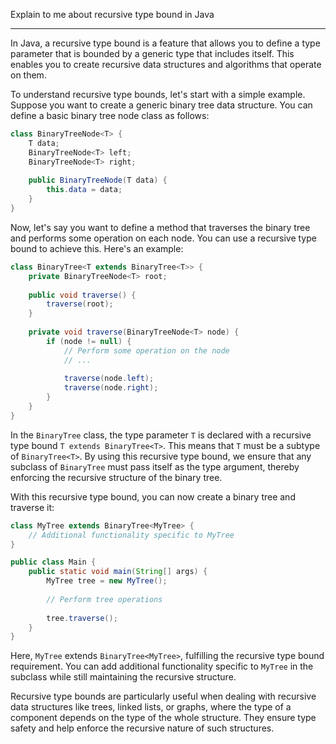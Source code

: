 Explain to me about recursive type bound in Java

___

In Java, a recursive type bound is a feature that allows you to define a type parameter that is bounded by a generic type that includes itself. This enables you to create recursive data structures and algorithms that operate on them.

To understand recursive type bounds, let's start with a simple example. Suppose you want to create a generic binary tree data structure. You can define a basic binary tree node class as follows:

```java
class BinaryTreeNode<T> {
    T data;
    BinaryTreeNode<T> left;
    BinaryTreeNode<T> right;
    
    public BinaryTreeNode(T data) {
        this.data = data;
    }
}
```

Now, let's say you want to define a method that traverses the binary tree and performs some operation on each node. You can use a recursive type bound to achieve this. Here's an example:

```java
class BinaryTree<T extends BinaryTree<T>> {
    private BinaryTreeNode<T> root;
    
    public void traverse() {
        traverse(root);
    }
    
    private void traverse(BinaryTreeNode<T> node) {
        if (node != null) {
            // Perform some operation on the node
            // ...
            
            traverse(node.left);
            traverse(node.right);
        }
    }
}
```

In the `BinaryTree` class, the type parameter `T` is declared with a recursive type bound `T extends BinaryTree<T>`. This means that `T` must be a subtype of `BinaryTree<T>`. By using this recursive type bound, we ensure that any subclass of `BinaryTree` must pass itself as the type argument, thereby enforcing the recursive structure of the binary tree.

With this recursive type bound, you can now create a binary tree and traverse it:

```java
class MyTree extends BinaryTree<MyTree> {
    // Additional functionality specific to MyTree
}

public class Main {
    public static void main(String[] args) {
        MyTree tree = new MyTree();
        
        // Perform tree operations
        
        tree.traverse();
    }
}
```

Here, `MyTree` extends `BinaryTree<MyTree>`, fulfilling the recursive type bound requirement. You can add additional functionality specific to `MyTree` in the subclass while still maintaining the recursive structure.

Recursive type bounds are particularly useful when dealing with recursive data structures like trees, linked lists, or graphs, where the type of a component depends on the type of the whole structure. They ensure type safety and help enforce the recursive nature of such structures.